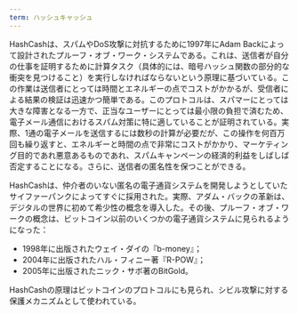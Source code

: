 ```yaml
---
term: ハッシュキャッシュ
---
```

HashCashは、スパムやDoS攻撃に対抗するために1997年にAdam Backによって設計されたプルーフ・オブ・ワーク・システムである。これは、送信者が自分の仕事を証明するために計算タスク（具体的には、暗号ハッシュ関数の部分的な衝突を見つけること）を実行しなければならないという原理に基づいている。この作業は送信者にとっては時間とエネルギーの点でコストがかかるが、受信者による結果の検証は迅速かつ簡単である。このプロトコルは、スパマーにとっては大きな障害となる一方で、正当なユーザーにとっては最小限の負担で済むため、電子メール通信におけるスパム対策に特に適していることが証明されている。実際、1通の電子メールを送信するには数秒の計算が必要だが、この操作を何百万回も繰り返すと、エネルギーと時間の点で非常にコストがかかり、マーケティング目的であれ悪意あるものであれ、スパムキャンペーンの経済的利益をしばしば否定することになる。さらに、送信者の匿名性を保つことができる。

HashCashは、仲介者のいない匿名の電子通貨システムを開発しようとしていたサイファーパンクによってすぐに採用された。実際、アダム・バックの革新は、デジタルの世界に初めて希少性の概念を導入した。その後、プルーフ・オブ・ワークの概念は、ビットコイン以前のいくつかの電子通貨システムに見られるようになった：


- 1998年に出版されたウェイ・ダイの『b-money』；
- 2004年に出版されたハル・フィニー著『R-POW』；
- 2005年に出版されたニック・サボ著のBitGold。

HashCashの原理はビットコインのプロトコルにも見られ、シビル攻撃に対する保護メカニズムとして使われている。